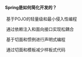 #### Spring是如何简化开发的？

​		基于POJO的轻量级和最小侵入性编程

​		通过依赖注入和面向接口实现松耦合

​		基于切面和惯例进行声明式编程

​		通过切面和模板减少样板式代码